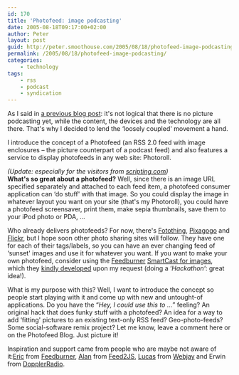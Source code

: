 ```yaml
---
id: 170
title: 'Photofeed: image podcasting'
date: 2005-08-18T09:17:00+02:00
author: Peter
layout: post
guid: http://peter.smoothouse.com/2005/08/18/photofeed-image-podcasting/
permalink: /2005/08/18/photofeed-image-podcasting/
categories:
    - technology
tags:
    - rss
    - podcast
    - syndication
---
```

As I said in [a previous blog post](/2005/06/20/rss-with-images-picture-podcasting/): it's not logical that there is no picture podcasting yet, while the content, the devices and the technology are all there. That's why I decided to lend the &#8216;loosely coupled' movement a hand.

I introduce the concept of a Photofeed (an RSS 2.0 feed with image enclosures &#8211; the picture counterpart of a podcast feed) and also features a service to display photofeeds in any web site: Photoroll.

_(Update: especially for the visitors from [scripting.com](http://www.scripting.com))_  
**What's so great about a photofeed?** Well, since there is an image URL specified separately and attached to each feed item, a photofeed consumer application can &#8216;do stuff' with that image. So you could display the image in whatever layout you want on your site (that's my Photoroll), you could have a photofeed screensaver, print them, make sepia thumbnails, save them to your iPod photo or PDA, &#8230;


Who already delivers photofeeds? For now, there's [Fotothing](http://feeds.fotothing.com/), [Pixagogo](http://www.pixagogo.com/photos/albums/Arts-and-Crafts/Paintings/catid32/photo-album-gallery.html) and [Flickr](http://www.flickr.com/services/feeds/), but I hope soon other photo sharing sites will follow. They have one for each of their tags/labels, so you can have an ever changing feed of &#8216;sunset' images and use it for whatever you want. If you want to make your own photofeed, consider using the [Feedburner](http://www.feedburner.com) [SmartCast for images](http://photofeed.forret.com/photofeed/feedburner.php), which they [kindly developed](http://www.burningdoor.com/feedburner/archives/001299.html) upon my request (doing a &#8216;_Hackathon_&#8216;: great idea!).

What is my purpose with this? Well, I want to introduce the concept so people start playing with it and come up with new and untought-of applications. Do you have the &#8220;_Hey, I could use this to &#8230;_&#8221; feeling? An original hack that does funky stuff with a photofeed? An idea for a way to add &#8216;fitting' pictures to an existing text-only RSS feed? Geo-photo-feeds? Some social-software remix project? Let me know, leave a comment here or on the Photofeed Blog. Just picture it!

Inspiration and support came from people who are maybe not aware of it:[Eric](http://www.burningdoor.com/eric/) from [Feedburner](http://www.feedburner.com), [Alan](http://jade.mcli.dist.maricopa.edu/cdb/) from [Feed2JS](http://jade.mcli.dist.maricopa.edu/feed/), [Lucas](http://gonze.com/weblog/) from [Webjay](http://webjay.org) and Erwin from [DopplerRadio](http://www.dopplerradio.net/).
